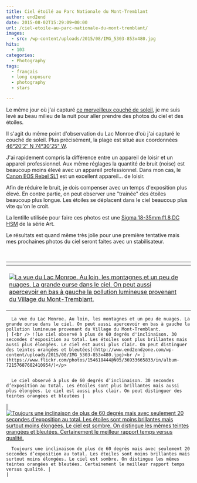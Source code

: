 ```yaml
---
title: Ciel étoilé au Parc Nationale du Mont-Tremblant
author: end2end
date: 2015-08-02T15:29:09+00:00
url: /ciel-etoile-au-parc-nationale-du-mont-tremblant/
images:
  - src: /wp-content/uploads/2015/08/IMG_5303-853x480.jpg
hits:
  - 103
categories:
  - Photography
tags:
  - français
  - long exposure
  - photography
  - stars

---
```

Le même jour où j'ai capturé [ce merveilleux couché de soleil](/couche-de-soleil-au-parc-nationale-du-mont-tremblant), je me suis levé au beau milieu de la nuit pour aller prendre des photos du ciel et des étoiles.<!--more-->

Il s'agit du même point d'observation du Lac Monroe d'où j'ai capturé le couché de soleil. Plus précisément, la plage est situé aux coordonnées [46°20'2&#8243; N 74°30'25" W](https://www.google.ca/maps/place/46°20'01.5"N+74°30'24.7"W/@46.333754,-74.506858,812m/).

J'ai rapidement compris la différence entre un appareil de loisir et un appareil professionnel. Aux même réglages la quantité de bruit (noise) est beaucoup moins élevé avec un appareil professionnel. Dans mon cas, le [Canon EOS Rebel SL1](https://www.google.ca/search?q=canon+eos+rebel+sl1) est un excellent appareil... de loisir.

Afin de réduire le bruit, je dois compenser avec un temps d'exposition plus élevé. En contre partie, on peut observer une "trainée" des étoiles beaucoup plus longue. Les étoiles se déplacent dans le ciel beaucoup plus vite qu'on le croit.

La lentille utilisée pour faire ces photos est une [Sigma 18-35mm f1.8 DC HSM](https://www.google.ca/search?q=sigma+18-35mm+f1.8+DC+HSM+Art) de la série Art.

Le résultats est quand même très jolie pour une première tentative mais mes prochaines photos du ciel seront faites avec un stabilisateur.

&nbsp;

| <!-- -->                                                                                                                                                                                                                                                                                                                                                                                                                                                                                                                                                                                                                                                                                                                                                                                                           | <!-- -->                                                                                                                                                                                                                                                                                                                                                                                                                                                                                                                                                                                                                                                                    |
|--------------------------------------------------------------------------------------------------------------------------------------------------------------------------------------------------------------------------------------------------------------------------------------------------------------------------------------------------------------------------------------------------------------------------------------------------------------------------------------------------------------------------------------------------------------------------------------------------------------------------------------------------------------------------------------------------------------------------------------------------------------------------------------------------------------------|-----------------------------------------------------------------------------------------------------------------------------------------------------------------------------------------------------------------------------------------------------------------------------------------------------------------------------------------------------------------------------------------------------------------------------------------------------------------------------------------------------------------------------------------------------------------------------------------------------------------------------------------------------------------------------|
| [<br /> ![La vue du Lac Monroe. Au loin, les montagnes et un peu de nuages. La grande ourse dans le ciel. On peut aussi apercevoir en bas à gauche la pollution lumineuse provenant du Village du Mont-Tremblant.](http://www.end2endzone.com/wp-content/uploads/2015/08/IMG_5300_e2ez-672x448.jpg)<br /> ](https://www.flickr.com/photos/154618444@N05/36893577574/in/album-72157687682410954/)</p>

      
      La vue du Lac Monroe. Au loin, les montagnes et un peu de nuages. La grande ourse dans le ciel. On peut aussi apercevoir en bas à gauche la pollution lumineuse provenant du Village du Mont-Tremblant.                                                                                                                                                                                         | [<br /> ![Le ciel observé à plus de 60 degrés d'inclinaison. 30 secondes d'exposition au total. Les étoiles sont plus brillantes mais aussi plus élongées. Le ciel est aussi plus clair. On peut distinguer des teintes orangées et bleutées](http://www.end2endzone.com/wp-content/uploads/2015/08/IMG_5303-853x480.jpg)<br /> ](https://www.flickr.com/photos/154618444@N05/36933665833/in/album-72157687682410954/)</p>

      
      Le ciel observé à plus de 60 degrés d’inclinaison. 30 secondes d’exposition au total. Les étoiles sont plus brillantes mais aussi plus élongées. Le ciel est aussi plus clair. On peut distinguer des teintes orangées et bleutées |
| [<br /> ![Toujours une inclinaison de plus de 60 degrés mais avec seulement 20 secondes d'exposition au total. Les étoiles sont moins brillantes mais surtout moins élongées. Le ciel est sombre. On distingue les mêmes teintes orangées et bleutées. Certainement le meilleur rapport temps versus qualité.](http://www.end2endzone.com/wp-content/uploads/2015/08/IMG_5304_e2ez-672x448.jpg)<br /> ](https://www.flickr.com/photos/154618444@N05/51427401992/in/album-72157687682410954/)</p>

      
      Toujours une inclinaison de plus de 60 degrés mais avec seulement 20 secondes d’exposition au total. Les étoiles sont moins brillantes mais surtout moins élongées. Le ciel est sombre. On distingue les mêmes teintes orangées et bleutées. Certainement le meilleur rapport temps versus qualité. |                                                                                                                                                                                                                                                                                                                                                                                                                                                                                                                                                                                                                                                                             |

